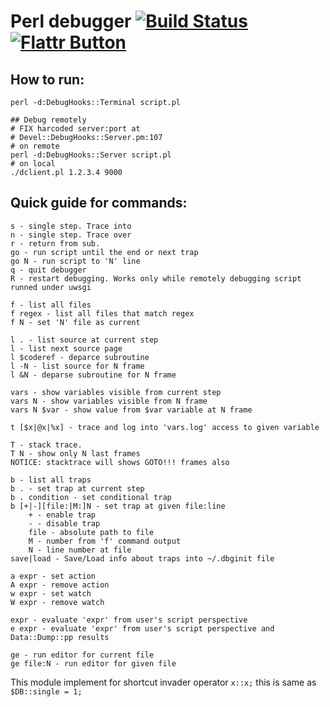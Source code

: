 # Perl debugger [![Build Status](https://travis-ci.org/KES777/Devel-DebugHooks.svg?branch=master)](https://travis-ci.org/KES777/Devel-DebugHooks) [![Flattr Button](https://button.flattr.com/flattr-badge-large.png "Flattr This!")](https://flattr.com/submit/auto?fid=6637xn&url=https%3A%2F%2Fgithub.com%2FKES777%2FDevel-DebugHooks)

## How to run:

	perl -d:DebugHooks::Terminal script.pl

	## Debug remotely
	# FIX harcoded server:port at
	# Devel::DebugHooks::Server.pm:107
	# on remote
	perl -d:DebugHooks::Server script.pl
	# on local
	./dclient.pl 1.2.3.4 9000




## Quick guide for commands:

	s - single step. Trace into
	n - single step. Trace over
	r - return from sub.
	go - run script until the end or next trap
	go N - run script to 'N' line
	q - quit debugger
	R - restart debugging. Works only while remotely debugging script runned under uwsgi

	f - list all files
	f regex - list all files that match regex
	f N - set 'N' file as current

	l . - list source at current step
	l - list next source page
	l $coderef - deparce subroutine
	l -N - list source for N frame
	l &N - deparse subroutine for N frame

	vars - show variables visible from current step
	vars N - show variables visible from N frame
	vars N $var - show value from $var variable at N frame

	t [$x|@x|%x] - trace and log into 'vars.log' access to given variable

	T - stack trace.
	T N - show only N last frames
	NOTICE: stacktrace will shows GOTO!!! frames also

	b - list all traps
	b . - set trap at current step
	b . condition - set conditional trap
	b [+|-][file:|M:]N - set trap at given file:line
		+ - enable trap
		- - disable trap
		file - absolute path to file
		M - number from 'f' command output
		N - line number at file
	save|load - Save/Load info about traps into ~/.dbginit file

	a expr - set action
	A expr - remove action
	w expr - set watch
	W expr - remove watch

	expr - evaluate 'expr' from user's script perspective
	e expr - evaluate 'expr' from user's script perspective and Data::Dump::pp results

	ge - run editor for current file
	ge file:N - run editor for given file


This module implement for shortcut invader operator `x::x;` this is same as  `$DB::single = 1;`
